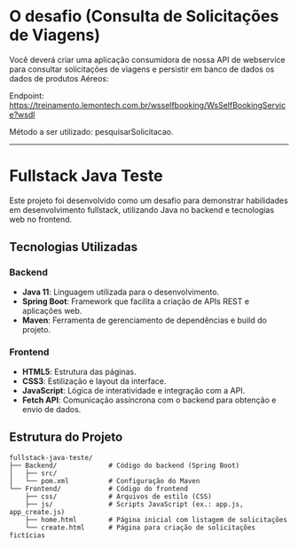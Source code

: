 # O desafio (Consulta de Solicitações de Viagens)

Você deverá criar uma aplicação consumidora de nossa API de webservice para consultar solicitações de viagens e persistir em banco de dados os dados de produtos Aéreos:

Endpoint: https://treinamento.lemontech.com.br/wsselfbooking/WsSelfBookingService?wsdl

Método a ser utilizado: pesquisarSolicitacao.
________________________________________________________________________________________________________________________________________________________________________________

# Fullstack Java Teste

Este projeto foi desenvolvido como um desafio para demonstrar habilidades em desenvolvimento fullstack, utilizando Java no backend e tecnologias web no frontend.

## Tecnologias Utilizadas

### Backend
- **Java 11**: Linguagem utilizada para o desenvolvimento.
- **Spring Boot**: Framework que facilita a criação de APIs REST e aplicações web.
- **Maven**: Ferramenta de gerenciamento de dependências e build do projeto.

### Frontend
- **HTML5**: Estrutura das páginas.
- **CSS3**: Estilização e layout da interface.
- **JavaScript**: Lógica de interatividade e integração com a API.
- **Fetch API**: Comunicação assíncrona com o backend para obtenção e envio de dados.

## Estrutura do Projeto

```plaintext
fullstack-java-teste/
├── Backend/             # Código do backend (Spring Boot)
│   ├── src/
│   └── pom.xml          # Configuração do Maven
└── Frontend/            # Código do frontend
    ├── css/             # Arquivos de estilo (CSS)
    ├── js/              # Scripts JavaScript (ex.: app.js, app_create.js)
    ├── home.html        # Página inicial com listagem de solicitações
    └── create.html      # Página para criação de solicitações fictícias
